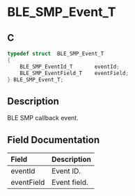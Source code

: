# BLE_SMP_Event_T

## C

```c
typedef struct  BLE_SMP_Event_T
{
    BLE_SMP_EventId_T       eventId;
    BLE_SMP_EventField_T    eventField;
} BLE_SMP_Event_T;
```

## Description

BLE SMP callback event.


## Field Documentation

|Field|Description|
|:---|:---|
|eventId|Event ID.|
|eventField|Event field.|
